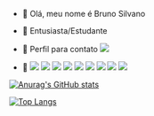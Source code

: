 - 👋 Olá, meu nome é Bruno Silvano
- 🌱 Entusiasta/Estudante
- 🤝 Perfil para contato [<img src="https://img.shields.io/badge/LinkedIn-0077B5?style=for-the-badge&logo=linkedin&logoColor=white">](https://www.linkedin.com/in/bruno-guimaraes-correa-silvano-693a06180/)

- 🚀 
<img src="https://img.shields.io/badge/HTML5-E34F26?style=for-the-badge&logo=html5&logoColor=white"> <img src="https://img.shields.io/badge/CSS3-1572B6?style=for-the-badge&logo=css3&logoColor=white"> <img src="https://img.shields.io/badge/JavaScript-323330?style=for-the-badge&logo=javascript&logoColor=F7DF1E"> <img src="https://img.shields.io/badge/Yarn-2C8EBB?style=for-the-badge&logo=yarn&logoColor=white"> <img src="https://img.shields.io/badge/next.js-000000?style=for-the-badge&logo=next.js&logoColor=white"> <img src="https://img.shields.io/badge/React-20232A?style=for-the-badge&logo=react&logoColor=61DAFB"> <img src="https://img.shields.io/badge/Bootstrap-563D7C?style=for-the-badge&logo=bootstrap&logoColor=white"> <img src="https://img.shields.io/badge/Visual_Studio_Code-0078D4?style=for-the-badge&logo=visual%20studio%20code&logoColor=white"> <img src="https://img.shields.io/badge/Git-F05032?style=for-the-badge&logo=git&logoColor=white">

[![Anurag's GitHub stats](https://github-readme-stats.vercel.app/api?username=gcsbruno&theme=dracula)](https://github.com/gcsbruno?tab=repositories)

[![Top Langs](https://github-readme-stats.vercel.app/api/top-langs/?username=gcsbruno&layout=compact&theme=dracula)](https://github.com/gcsbruno?tab=repositories)
